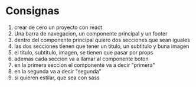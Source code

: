 # Consignas


1. crear de cero un proyecto con react
2. Una barra de navegacion, un componente principal y un footer
3. dentro del componente principal quiero dos secciones que sean iguales 
4. las dos secciones tienen que tener un titulo, un subtitulo y buna imagen
5. el titulo, subtitulo, imagen, se tienen que pasar por props
6. ademas cada seccion va a llamar al componente boton
7. en la primera seccion el componente va a decir "primera"
8. en la segunda va a decir "segunda"
9. si quieren estilar, que sea con sass
